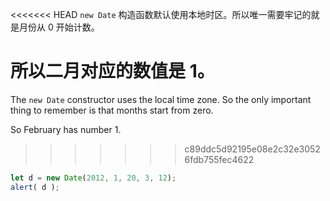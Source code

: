 <<<<<<< HEAD
`new Date` 构造函数默认使用本地时区。所以唯一需要牢记的就是月份从 0 开始计数。

所以二月对应的数值是 1。
=======
The `new Date` constructor uses the local time zone. So the only important thing to remember is that months start from zero.

So February has number 1.
>>>>>>> c89ddc5d92195e08e2c32e30526fdb755fec4622

```js run
let d = new Date(2012, 1, 20, 3, 12);
alert( d );
```
